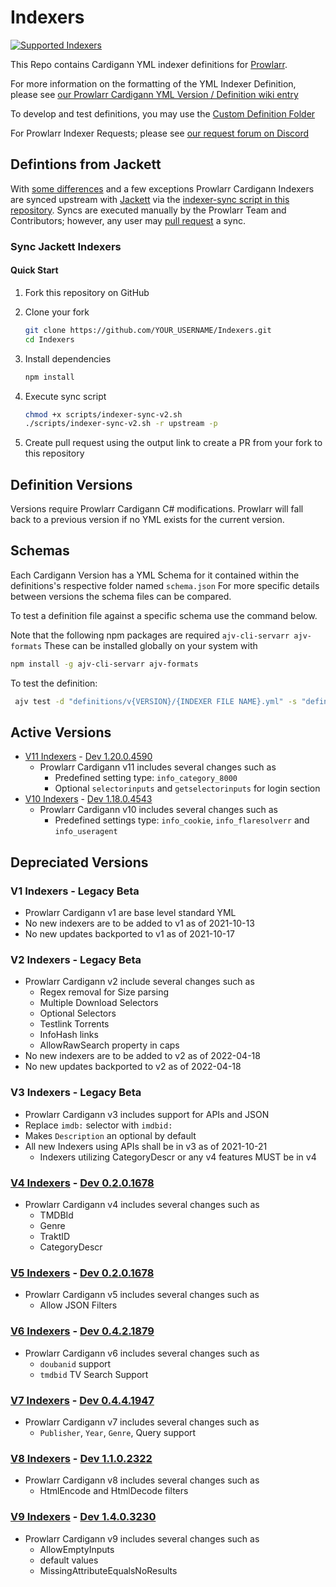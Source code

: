 # Indexers

[![Supported Indexers](https://img.shields.io/badge/Supported%20Indexers-View%20all%20currently%20supported%20indexers%20%26%20trackers-important)](https://wiki.servarr.com/en/prowlarr/supported-indexers)

This Repo contains Cardigann YML indexer definitions for [Prowlarr](https://github.com/Prowlarr/Prowlarr).

For more information on the formatting of the YML Indexer Definition, please see [our Prowlarr Cardigann YML Version / Definition wiki entry](https://wiki.servarr.com/en/prowlarr/cardigann-yml-definition)

To develop and test definitions, you may use the [Custom Definition Folder](https://wiki.servarr.com/prowlarr/indexers#adding-a-custom-yml-definition)

For Prowlarr Indexer Requests; please see [our request forum on Discord](https://requests.prowlarr.com/)

## Defintions from Jackett

With [some differences](https://github.com/Prowlarr/Indexers/issues/370) and a few exceptions Prowlarr Cardigann Indexers are synced upstream with [Jackett](https://github.com/Jackett/Jackett) via the [indexer-sync script in this repository](https://github.com/Prowlarr/Indexers/blob/master/scripts/indexer-sync-v2.sh). Syncs are executed manually by the Prowlarr Team and Contributors; however, any user may [pull request](https://github.com/Prowlarr/Indexers/compare) a sync.

### Sync Jackett Indexers

#### Quick Start


1. Fork this repository on GitHub
1. Clone your fork
    ```bash
    git clone https://github.com/YOUR_USERNAME/Indexers.git
    cd Indexers
    ```
1. Install dependencies
    ```bash
    npm install
    ```
1. Execute sync script
    ```bash
    chmod +x scripts/indexer-sync-v2.sh
    ./scripts/indexer-sync-v2.sh -r upstream -p
    ```

1. Create pull request using the output link to create a PR from your fork to this repository

## Definition Versions

Versions require Prowlarr Cardigann C# modifications.
Prowlarr will fall back to a previous version if no YML exists for the current version.

## Schemas

Each Cardigann Version has a YML Schema for it contained within the definitions's respective folder named `schema.json`
For more specific details between versions the schema files can be compared.

To test a definition file against a specific schema use the command below.

Note that the following npm packages are required `ajv-cli-servarr ajv-formats`  These can be installed globally on your system with

```bash
npm install -g ajv-cli-servarr ajv-formats
```

To test the definition:

```bash
 ajv test -d "definitions/v{VERSION}/{INDEXER FILE NAME}.yml" -s "definitions/v{VERSION}/schema.json" --valid -c ajv-formats --spec=draft2019
```

## Active Versions

- [V11 Indexers](https://github.com/Prowlarr/Prowlarr/commit/886054fdf8e17e27714a8c41911980fff3550e39) - [Dev 1.20.0.4590](https://github.com/Prowlarr/Prowlarr/releases/tag/v1.20.0.4590)
  - Prowlarr Cardigann v11 includes several changes such as
    - Predefined setting type: `info_category_8000`
    - Optional `selectorinputs` and `getselectorinputs` for login section
- [V10 Indexers](https://github.com/Prowlarr/Prowlarr/commit/f95f67a7ca3e274cd0b5abbac487eb914fccd0bb) - [Dev 1.18.0.4543](https://github.com/Prowlarr/Prowlarr/releases/tag/v1.18.0.4543)
  - Prowlarr Cardigann v10 includes several changes such as
    - Predefined settings type: `info_cookie`, `info_flaresolverr` and `info_useragent`

## Depreciated Versions

### V1 Indexers - Legacy Beta

- Prowlarr Cardigann v1 are base level standard YML
- No new indexers are to be added to v1 as of 2021-10-13
- No new updates backported to v1 as of 2021-10-17

### V2 Indexers - Legacy Beta

- Prowlarr Cardigann v2 include several changes such as
  - Regex removal for Size parsing
  - Multiple Download Selectors
  - Optional Selectors
  - Testlink Torrents
  - InfoHash links
  - AllowRawSearch property in caps
- No new indexers are to be added to v2 as of 2022-04-18
- No new updates backported to v2 as of 2022-04-18

### V3 Indexers - Legacy Beta

- Prowlarr Cardigann v3 includes support for APIs and JSON
- Replace `imdb:` selector with `imdbid:`
- Makes `Description` an optional by default
- All new Indexers using APIs shall be in v3 as of 2021-10-21
  - Indexers utilizing CategoryDescr or any v4 features MUST be in v4

### [V4 Indexers](https://github.com/Prowlarr/Prowlarr/pull/828) - [Dev 0.2.0.1678](https://github.com/Prowlarr/Prowlarr/releases/tag/v0.2.0.1678)

- Prowlarr Cardigann v4 includes several changes such as
  - TMDBId
  - Genre
  - TraktID
  - CategoryDescr

### [V5 Indexers](https://github.com/Prowlarr/Prowlarr/commit/76afb70b01f4a670d8e402d9a3de05c09611b7ab) - [Dev 0.2.0.1678](https://github.com/Prowlarr/Prowlarr/releases/tag/v0.2.0.1678)

- Prowlarr Cardigann v5 includes several changes such as
  - Allow JSON Filters

### [V6 Indexers](https://github.com/Prowlarr/Prowlarr/commit/5ee95e3cc29d1307192320eb82b5a8f1287f00d6) - [Dev 0.4.2.1879](https://github.com/Prowlarr/Prowlarr/releases/tag/v0.4.2.1879)

- Prowlarr Cardigann v6 includes several changes such as
  - `doubanid` support
  - `tmdbid` TV Search Support

### [V7 Indexers](https://github.com/Prowlarr/Prowlarr/commit/ee6467073f64cfaa5ef0de2225f39f0fd0eb5c05) - [Dev 0.4.4.1947](https://github.com/Prowlarr/Prowlarr/releases/tag/v0.4.4.1947)

- Prowlarr Cardigann v7 includes several changes such as
  - `Publisher`, `Year`, `Genre`, Query support

### [V8 Indexers](https://github.com/Prowlarr/Prowlarr/commit/1529527af9d2bf09dcd1b540b4c6f95a7dd00bd1) - [Dev 1.1.0.2322](https://github.com/Prowlarr/Prowlarr/releases/tag/v1.1.0.2322)

- Prowlarr Cardigann v8 includes several changes such as
  - HtmlEncode and HtmlDecode filters

### [V9 Indexers](https://github.com/Prowlarr/Prowlarr/commit/bceebc34c134db8140a307e25312cb15e0ff5d63) - [Dev 1.4.0.3230](https://github.com/Prowlarr/Prowlarr/releases/tag/v1.4.0.3230)

- Prowlarr Cardigann v9 includes several changes such as
  - AllowEmptyInputs
  - default values
  - MissingAttributeEqualsNoResults
